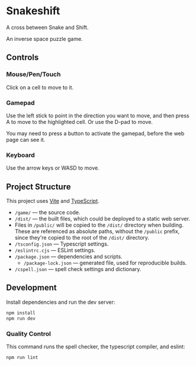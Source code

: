 # Snakeshift

A cross between Snake and Shift.

An inverse space puzzle game.

## Controls

### Mouse/Pen/Touch

Click on a cell to move to it.

### Gamepad

Use the left stick to point in the direction you want to move, and then press A to move to the highlighted cell.
Or use the D-pad to move.

You may need to press a button to activate the gamepad, before the web page can see it.

### Keyboard

Use the arrow keys or WASD to move.

## Project Structure

This project uses [Vite](https://vitejs.dev/) and [TypeScript](https://www.typescriptlang.org/).

- `/game/` — the source code.
- `/dist/` — the built files, which could be deployed to a static web server.
- Files in `/public/` will be copied to the `/dist/` directory when building. These are referenced as absolute paths, without the `/public` prefix, since they're copied to the root of the `/dist/` directory.
- `/tsconfig.json` — Typescript settings.
- `/eslintrc.cjs` — ESLint settings.
- `/package.json` — dependencies and scripts.
  - `/package-lock.json` — generated file, used for reproducible builds.
- `/cspell.json` — spell check settings and dictionary.

## Development

Install dependencies and run the dev server:

```sh
npm install
npm run dev
```

### Quality Control

This command runs the spell checker, the typescript compiler, and eslint:

```sh
npm run lint
```
